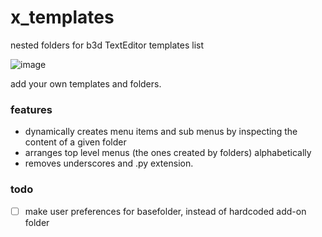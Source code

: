 # x_templates
nested folders for b3d TextEditor templates list

![image](https://cloud.githubusercontent.com/assets/619340/11919295/c343c1aa-a74e-11e5-9b92-277b2964ca45.png)

add your own templates and folders.

### features

- dynamically creates menu items and sub menus by inspecting the content of a given folder
- arranges top level menus (the ones created by folders) alphabetically
- removes underscores and .py extension.


### todo

- [ ] make user preferences for basefolder, instead of hardcoded add-on folder
